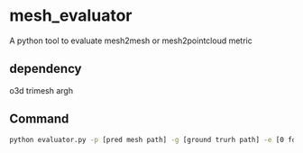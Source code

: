 # mesh_evaluator
A python tool to evaluate mesh2mesh or mesh2pointcloud metric
## dependency
o3d
trimesh
argh

## Command
```cmd
python evaluator.py -p [pred mesh path] -g [ground trurh path] -e [0 for mesh2mesh,1 for mesh2pc]
